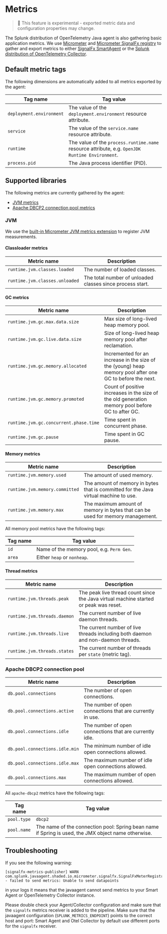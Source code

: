 # Metrics

> :construction: This feature is experimental - exported metric data and configuration properties may change.

The Splunk distribution of OpenTelemetry Java agent is also gathering basic application metrics. We
use [Micrometer](https://micrometer.io/)
and [Micrometer SignalFx registry](https://micrometer.io/docs/registry/signalFx)
to gather and export metrics to either [SignalFx SmartAgent](https://github.com/signalfx/signalfx-agent/)
or the [Splunk distribution of OpenTelemetry Collector](https://github.com/signalfx/splunk-otel-collector).

## Default metric tags

The following dimensions are automatically added to all metrics exported by the agent:

| Tag name                 | Tag value |
| ------------------------ | --------- |
| `deployment.environment` | The value of the `deployment.environment` resource attribute.
| `service`                | The value of the `service.name` resource attribute.
| `runtime`                | The value of the `process.runtime.name` resource attribute, e.g. `OpenJDK Runtime Environment`.
| `process.pid`            | The Java process identifier (PID).

## Supported libraries

The following metrics are currently gathered by the agent:

* [JVM metrics](#jvm)
* [Apache DBCP2 connection pool metrics](#apache-dbcp2-connection-pool)

### JVM

We use the [built-in Micrometer JVM metrics extension](https://micrometer.io/docs/ref/jvm)
to register JVM measurements.

#### Classloader metrics

| Metric name                    | Description |
| ------------------------------ | ----------- |
| `runtime.jvm.classes.loaded`   | The number of loaded classes.
| `runtime.jvm.classes.unloaded` | The total number of unloaded classes since process start.

#### GC metrics

| Metric name                            | Description |
| -------------------------------------- | ----------- |
| `runtime.jvm.gc.max.data.size`         | Max size of long-lived heap memory pool.
| `runtime.jvm.gc.live.data.size`        | Size of long-lived heap memory pool after reclamation.
| `runtime.jvm.gc.memory.allocated`      | Incremented for an increase in the size of the (young) heap memory pool after one GC to before the next.
| `runtime.jvm.gc.memory.promoted`       | Count of positive increases in the size of the old generation memory pool before GC to after GC.
| `runtime.jvm.gc.concurrent.phase.time` | Time spent in concurrent phase.
| `runtime.jvm.gc.pause`                 | Time spent in GC pause.

#### Memory metrics

| Metric name                    | Description |
| ------------------------------ | ----------- |
| `runtime.jvm.memory.used`      | The amount of used memory.
| `runtime.jvm.memory.committed` | The amount of memory in bytes that is committed for the Java virtual machine to use.
| `runtime.jvm.memory.max`       | The maximum amount of memory in bytes that can be used for memory management.

All memory pool metrics have the following tags:

| Tag name | Tag value |
| -------- | --------- |
| `id`     | Name of the memory pool, e.g. `Perm Gen`.
| `area`   | Either `heap` or `nonheap`.

#### Thread metrics

| Metric name                  | Description |
| ---------------------------- | ----------- |
| `runtime.jvm.threads.peak`   | The peak live thread count since the Java virtual machine started or peak was reset.
| `runtime.jvm.threads.daemon` | The current number of live daemon threads.
| `runtime.jvm.threads.live`   | The current number of live threads including both daemon and non-daemon threads.
| `runtime.jvm.threads.states` | The current number of threads per `state` (metric tag).

### Apache DBCP2 connection pool

| Metric name                    | Description |
| ------------------------------ | ----------- |
| `db.pool.connections`          | The number of open connections.
| `db.pool.connections.active`   | The number of open connections that are currently in use.
| `db.pool.connections.idle`     | The number of open connections that are currently idle.
| `db.pool.connections.idle.min` | The minimum number of idle open connections allowed.
| `db.pool.connections.idle.max` | The maximum number of idle open connections allowed.
| `db.pool.connections.max`      | The maximum number of open connections allowed.

All `apache-dbcp2` metrics have the following tags:

| Tag name    | Tag value |
| ----------- | --------- |
| `pool.type` | `dbcp2`
| `pool.name` | The name of the connection pool: Spring bean name if Spring is used, the JMX object name otherwise.

## Troubleshooting

If you see the following warning:

```
[signalfx-metrics-publisher] WARN com.splunk.javaagent.shaded.io.micrometer.signalfx.SignalFxMeterRegistry - failed to send metrics: Unable to send datapoints
```

in your logs it means that the javaagent cannot send metrics to your Smart Agent
or OpenTelemetry Collector instance.

Please double check your Agent/Collector configuration and make sure that the
`signalfx` metrics receiver is added to the pipeline. Make sure that the javaagent
configuration (`SPLUNK_METRICS_ENDPOINT`) points to the correct host and port:
Smart Agent and Otel Collector by default use different ports for the `signalfx`
receiver.
